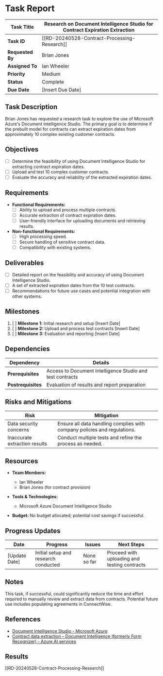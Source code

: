 # Task Report

| **Task Title**   | Research on Document Intelligence Studio for Contract Expiration Extraction |
| ---------------- | --------------------------------------------------------------------------- |
| **Task ID**      | [[RD-20240528-Contract-Processing-Research]]                                                             |
| **Requested By** | Brian Jones                                                                 |
| **Assigned To**  | Ian Wheeler                                                                 |
| **Priority**     | Medium                                                                      |
| **Status**       | Complete                                                                    |
| **Due Date**     | [Insert Due Date]                                                           |

## Task Description

Brian Jones has requested a research task to explore the use of Microsoft Azure's Document Intelligence Studio. The primary goal is to determine if the prebuilt model for contracts can extract expiration dates from approximately 10 complex existing customer contracts.

## Objectives

- [ ] Determine the feasibility of using Document Intelligence Studio for extracting contract expiration dates.
- [ ] Upload and test 10 complex customer contracts.
- [ ] Evaluate the accuracy and reliability of the extracted expiration dates.

## Requirements

- **Functional Requirements:**
    - [ ] Ability to upload and process multiple contracts.
    - [ ] Accurate extraction of contract expiration dates.
    - [ ] User-friendly interface for uploading documents and retrieving results.

- **Non-functional Requirements:**
    - [ ] High processing speed.
    - [ ] Secure handling of sensitive contract data.
    - [ ] Compatibility with existing systems.

## Deliverables

- [ ] Detailed report on the feasibility and accuracy of using Document Intelligence Studio.
- [ ] A set of extracted expiration dates from the 10 test contracts.
- [ ] Recommendations for future use cases and potential integration with other systems.

## Milestones

1. [ ]  **Milestone 1:** Initial research and setup [Insert Date]
2. [ ]  **Milestone 2:** Upload and process test contracts [Insert Date]
3. [ ]  **Milestone 3:** Evaluation and reporting [Insert Date]

## Dependencies

| **Dependency**     | **Details**            |
| ------------------ | ---------------------- |
| **Prerequisites**  | Access to Document Intelligence Studio and test contracts |
| **Postrequisites** | Evaluation of results and report preparation |

## Risks and Mitigations

|**Risk**|**Mitigation**|
|---|---|
|Data security concerns| Ensure all data handling complies with company policies and regulations.|
|Inaccurate extraction results| Conduct multiple tests and refine the process as needed.|

## Resources

- **Team Members:**
    - Ian Wheeler
    - Brian Jones (for contract provision)

- **Tools & Technologies:**
    - Microsoft Azure Document Intelligence Studio

- **Budget:** No budget allocated; potential cost savings if successful.

## Progress Updates

|**Date**|**Progress**|**Issues**|**Next Steps**|
|---|---|---|---|
|[Update Date]|Initial setup and research conducted|None so far|Proceed with uploading and testing contracts|

## Notes

This task, if successful, could significantly reduce the time and effort required to manually review and extract data from contracts. Potential future use includes populating agreements in ConnectWise.

## References

- [Document Intelligence Studio - Microsoft Azure](https://documentintelligence.ai.azure.com/studio)
- [Contract data extraction – Document Intelligence (formerly Form Recognizer) - Azure AI services](https://learn.microsoft.com/en-us/azure/ai-services/document-intelligence/concept-contract?view=doc-intel-4.0.0)

## Results

[[RD-20240528-Contract-Processing-Research]]
